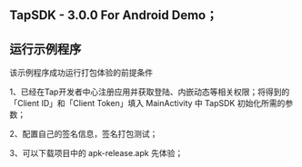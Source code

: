 ## TapSDK - 3.0.0 For Android Demo；

## 运行示例程序

该示例程序成功运行打包体验的前提条件

1、已经在Tap开发者中心注册应用并获取登陆、内嵌动态等相关权限；将得到的「Client ID」和「Client Token」填入 MainActivity 中 TapSDK 初始化所需的参数；

2、配置自己的签名信息，签名打包测试；

3、可以下载项目中的 apk-release.apk 先体验；
